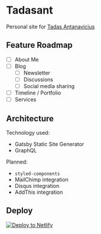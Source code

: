 # Tadasant

Personal site for [Tadas Antanavicius](https://github.com/tadasant)

## Feature Roadmap

- [ ] About Me
- [ ] Blog
    - [ ] Newsletter
    - [ ] Discussions
    - [ ] Social media sharing
- [ ] Timeline / Portfolio
- [ ] Services

## Architecture

Technology used:
* Gatsby Static Site Generator
* GraphQL

Planned:
* `styled-components`
* MailChimp integration
* Disqus integration
* AddThis integration

## Deploy

[![Deploy to Netlify](https://www.netlify.com/img/deploy/button.svg)](https://app.netlify.com/start/deploy?repository=https://github.com/tadasant/tadasant)
